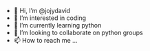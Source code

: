- 👋 Hi, I’m @jojydavid
- 👀 I’m interested in coding
- 🌱 I’m currently learning python
- 💞️ I’m looking to collaborate on python groups
- 📫 How to reach me ...

<!---
jojydavid/jojydavid is a ✨ special ✨ repository because its `README.md` (this file) appears on your GitHub profile.
You can click the Preview link to take a look at your changes.
--->
